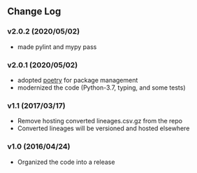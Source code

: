 ## Change Log

### v2.0.2 (2020/05/02)

- made pylint and mypy pass

### v2.0.1 (2020/05/02)

- adopted [poetry](https://python-poetry.org/) for package management
- modernized the code (Python-3.7, typing, and some tests)

### v1.1 (2017/03/17)

- Remove hosting converted lineages.csv.gz from the repo
- Converted lineages will be versioned and hosted elsewhere

### v1.0 (2016/04/24)

- Organized the code into a release
